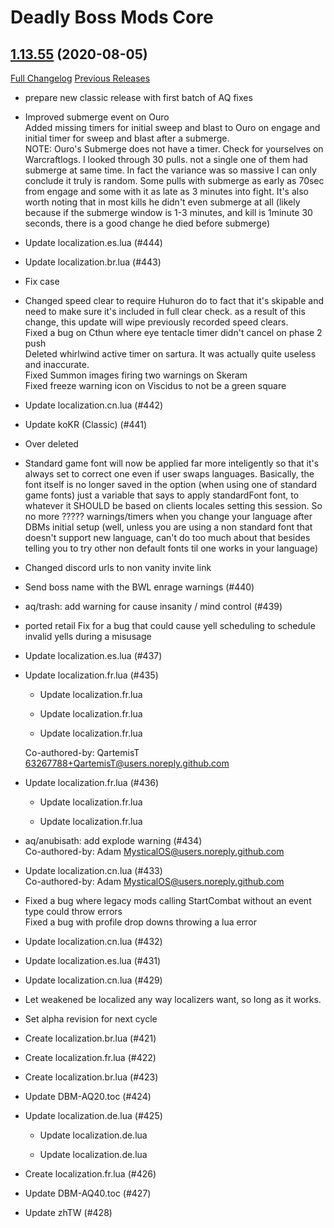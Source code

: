 # Deadly Boss Mods Core

## [1.13.55](https://github.com/DeadlyBossMods/DBM-Classic/tree/1.13.55) (2020-08-05)
[Full Changelog](https://github.com/DeadlyBossMods/DBM-Classic/compare/1.13.54...1.13.55) [Previous Releases](https://github.com/DeadlyBossMods/DBM-Classic/releases)

- prepare new classic release with first batch of AQ fixes  
- Improved submerge event on Ouro  
    Added missing timers for initial sweep and blast to Ouro on engage and initial timer for sweep and blast after a submerge.  
    NOTE: Ouro's Submerge does not have a timer. Check for yourselves on Warcraftlogs. I looked through 30 pulls. not a single one of them had submerge at same time. In fact the variance was so massive I can only conclude it truly is random. Some pulls with submerge as early as 70sec from engage and some with it as late as 3 minutes into fight. It's also worth noting that in most kills he didn't even submerge at all (likely because if the submerge window is 1-3 minutes, and kill is 1minute 30 seconds, there is a good change he died before submerge)  
- Update localization.es.lua (#444)  
- Update localization.br.lua (#443)  
- Fix case  
- Changed speed clear to require Huhuron do to fact that it's skipable and need to make sure it's included in full clear check. as a result of this change, this update will wipe previously recorded speed clears.  
    Fixed a bug on Cthun where eye tentacle timer didn't cancel on phase 2 push  
    Deleted whirlwind active timer on sartura. It was actually quite useless and inaccurate.  
    Fixed Summon images firing two warnings on Skeram  
    Fixed freeze warning icon on Viscidus to not be a green square  
- Update localization.cn.lua (#442)  
- Update koKR (Classic) (#441)  
- Over deleted  
- Standard game font will now be applied far more inteligently so that it's always set to correct one even if user swaps languages. Basically, the font itself is no longer saved in the option (when using one of standard game fonts) just a variable that says to apply standardFont font, to whatever it SHOULD be based on clients locales setting this session. So no more ????? warnings/timers when you change your language after DBMs initial setup (well, unless you are using a non standard font that doesn't support new language, can't do too much about that besides telling you to try other non default fonts til one works in your language)  
- Changed discord urls to non vanity invite link  
- Send boss name with the BWL enrage warnings (#440)  
- aq/trash: add warning for cause insanity / mind control (#439)  
- ported retail Fix for a bug that could cause yell scheduling to schedule invalid yells during a misusage  
- Update localization.es.lua (#437)  
- Update localization.fr.lua (#435)  
    * Update localization.fr.lua  
    * Update localization.fr.lua  
    * Update localization.fr.lua  
    Co-authored-by: QartemisT <63267788+QartemisT@users.noreply.github.com>  
- Update localization.fr.lua (#436)  
    * Update localization.fr.lua  
    * Update localization.fr.lua  
- aq/anubisath: add explode warning (#434)  
    Co-authored-by: Adam <MysticalOS@users.noreply.github.com>  
- Update localization.cn.lua (#433)  
    Co-authored-by: Adam <MysticalOS@users.noreply.github.com>  
- Fixed a bug where legacy mods calling StartCombat without an event type could throw errors  
    Fixed a bug with profile drop downs throwing a lua error  
- Update localization.cn.lua (#432)  
- Update localization.es.lua (#431)  
- Update localization.cn.lua (#429)  
- Let weakened be localized any way localizers want, so long as it works.  
- Set alpha revision for next cycle  
- Create localization.br.lua (#421)  
- Create localization.fr.lua (#422)  
- Create localization.br.lua (#423)  
- Update DBM-AQ20.toc (#424)  
- Update localization.de.lua (#425)  
    * Update localization.de.lua  
    * Update localization.de.lua  
- Create localization.fr.lua (#426)  
- Update DBM-AQ40.toc (#427)  
- Update zhTW (#428)  
